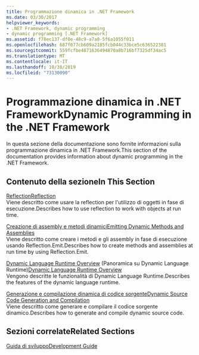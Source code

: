 ```yaml
---
title: Programmazione dinamica in .NET Framework
ms.date: 03/30/2017
helpviewer_keywords:
- .NET Framework, dynamic programming
- dynamic programming [.NET Framework]
ms.assetid: f78ec137-df0e-48c9-a7a0-5f6a1055f011
ms.openlocfilehash: 687f077cb609a2185fcb044c33bce5c636522381
ms.sourcegitcommit: 559fcfbe4871636494870a8b716bf7325df34ac5
ms.translationtype: MT
ms.contentlocale: it-IT
ms.lasthandoff: 10/30/2019
ms.locfileid: "73130090"
---
```

# <a name="dynamic-programming-in-the-net-framework"></a><span data-ttu-id="732d8-102">Programmazione dinamica in .NET Framework</span><span class="sxs-lookup"><span data-stu-id="732d8-102">Dynamic Programming in the .NET Framework</span></span>
<span data-ttu-id="732d8-103">In questa sezione della documentazione sono fornite informazioni sulla programmazione dinamica in .NET Framework.</span><span class="sxs-lookup"><span data-stu-id="732d8-103">This section of the documentation provides information about dynamic programming in the .NET Framework.</span></span>  
  
## <a name="in-this-section"></a><span data-ttu-id="732d8-104">Contenuto della sezione</span><span class="sxs-lookup"><span data-stu-id="732d8-104">In This Section</span></span>  
 [<span data-ttu-id="732d8-105">Reflection</span><span class="sxs-lookup"><span data-stu-id="732d8-105">Reflection</span></span>](reflection.md)  
 <span data-ttu-id="732d8-106">Viene descritto come usare la reflection per l'utilizzo di oggetti in fase di esecuzione.</span><span class="sxs-lookup"><span data-stu-id="732d8-106">Describes how to use reflection to work with objects at run time.</span></span>  
  
 [<span data-ttu-id="732d8-107">Creazione di assembly e metodi dinamici</span><span class="sxs-lookup"><span data-stu-id="732d8-107">Emitting Dynamic Methods and Assemblies</span></span>](emitting-dynamic-methods-and-assemblies.md)  
 <span data-ttu-id="732d8-108">Viene descritto come creare i metodi e gli assembly in fase di esecuzione usando Reflection.Emit.</span><span class="sxs-lookup"><span data-stu-id="732d8-108">Describes how to create methods and assemblies at run time by using Reflection.Emit.</span></span>  
  
 <span data-ttu-id="732d8-109">[Dynamic Language Runtime Overview](dynamic-language-runtime-overview.md) (Panoramica su Dynamic Language Runtime)</span><span class="sxs-lookup"><span data-stu-id="732d8-109">[Dynamic Language Runtime Overview](dynamic-language-runtime-overview.md)</span></span>  
 <span data-ttu-id="732d8-110">Vengono descritte le funzionalità di Dynamic Language Runtime.</span><span class="sxs-lookup"><span data-stu-id="732d8-110">Describes the features of the dynamic language runtime.</span></span>  
  
 [<span data-ttu-id="732d8-111">Generazione e compilazione dinamica di codice sorgente</span><span class="sxs-lookup"><span data-stu-id="732d8-111">Dynamic Source Code Generation and Compilation</span></span>](dynamic-source-code-generation-and-compilation.md)  
 <span data-ttu-id="732d8-112">Viene descritto come generare e compilare il codice sorgente dinamico.</span><span class="sxs-lookup"><span data-stu-id="732d8-112">Describes how to generate and compile dynamic source code.</span></span>  
  
## <a name="related-sections"></a><span data-ttu-id="732d8-113">Sezioni correlate</span><span class="sxs-lookup"><span data-stu-id="732d8-113">Related Sections</span></span>  
 [<span data-ttu-id="732d8-114">Guida di sviluppo</span><span class="sxs-lookup"><span data-stu-id="732d8-114">Development Guide</span></span>](../development-guide.md)  
